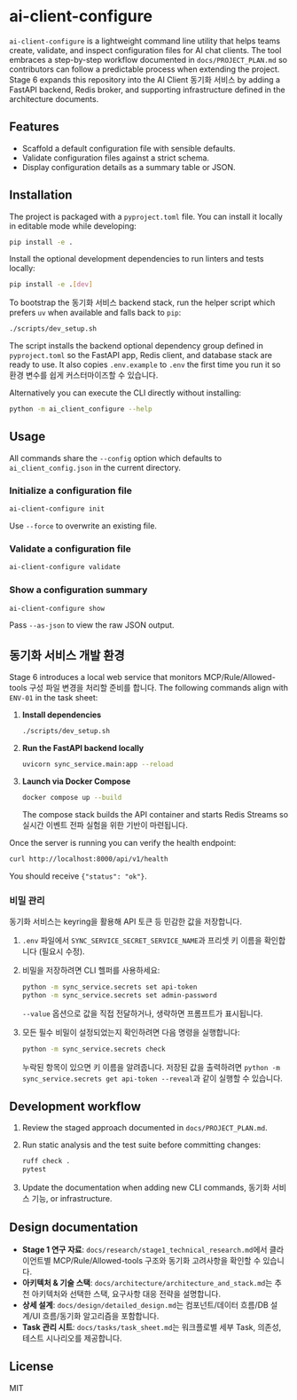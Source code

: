 # ai-client-configure

`ai-client-configure` is a lightweight command line utility that helps teams create,
validate, and inspect configuration files for AI chat clients. The tool embraces a
step-by-step workflow documented in `docs/PROJECT_PLAN.md` so contributors can follow
a predictable process when extending the project. Stage 6 expands this repository into
the AI Client 동기화 서비스 by adding a FastAPI backend, Redis broker, and supporting
infrastructure defined in the architecture documents.

## Features

- Scaffold a default configuration file with sensible defaults.
- Validate configuration files against a strict schema.
- Display configuration details as a summary table or JSON.

## Installation

The project is packaged with a `pyproject.toml` file. You can install it locally in
editable mode while developing:

```bash
pip install -e .
```

Install the optional development dependencies to run linters and tests locally:

```bash
pip install -e .[dev]
```

To bootstrap the 동기화 서비스 backend stack, run the helper script which prefers
`uv` when available and falls back to `pip`:

```bash
./scripts/dev_setup.sh
```

The script installs the backend optional dependency group defined in
`pyproject.toml` so the FastAPI app, Redis client, and database stack are ready to
use. It also copies `.env.example` to `.env` the first time you run it so 환경 변수를
쉽게 커스터마이즈할 수 있습니다.

Alternatively you can execute the CLI directly without installing:

```bash
python -m ai_client_configure --help
```

## Usage

All commands share the `--config` option which defaults to `ai_client_config.json` in
the current directory.

### Initialize a configuration file

```bash
ai-client-configure init
```

Use `--force` to overwrite an existing file.

### Validate a configuration file

```bash
ai-client-configure validate
```

### Show a configuration summary

```bash
ai-client-configure show
```

Pass `--as-json` to view the raw JSON output.

## 동기화 서비스 개발 환경

Stage 6 introduces a local web service that monitors MCP/Rule/Allowed-tools 구성 파일
변경을 처리할 준비를 합니다. The following commands align with `ENV-01` in the task
sheet:

1. **Install dependencies**

   ```bash
   ./scripts/dev_setup.sh
   ```

2. **Run the FastAPI backend locally**

   ```bash
   uvicorn sync_service.main:app --reload
   ```

3. **Launch via Docker Compose**

   ```bash
   docker compose up --build
   ```

   The compose stack builds the API container and starts Redis Streams so 실시간
   이벤트 전파 실험을 위한 기반이 마련됩니다.

Once the server is running you can verify the health endpoint:

```bash
curl http://localhost:8000/api/v1/health
```

You should receive `{"status": "ok"}`.

### 비밀 관리

동기화 서비스는 keyring을 활용해 API 토큰 등 민감한 값을 저장합니다.

1. `.env` 파일에서 `SYNC_SERVICE_SECRET_SERVICE_NAME`과 프리셋 키 이름을
   확인합니다 (필요시 수정).
2. 비밀을 저장하려면 CLI 헬퍼를 사용하세요:

   ```bash
   python -m sync_service.secrets set api-token
   python -m sync_service.secrets set admin-password
   ```

   `--value` 옵션으로 값을 직접 전달하거나, 생략하면 프롬프트가 표시됩니다.
3. 모든 필수 비밀이 설정되었는지 확인하려면 다음 명령을 실행합니다:

   ```bash
   python -m sync_service.secrets check
   ```

   누락된 항목이 있으면 키 이름을 알려줍니다. 저장된 값을 출력하려면
   `python -m sync_service.secrets get api-token --reveal`과 같이 실행할 수
   있습니다.

## Development workflow

1. Review the staged approach documented in `docs/PROJECT_PLAN.md`.
2. Run static analysis and the test suite before committing changes:

   ```bash
   ruff check .
   pytest
   ```

3. Update the documentation when adding new CLI commands, 동기화 서비스 기능, or
   infrastructure.

## Design documentation

- **Stage 1 연구 자료**: `docs/research/stage1_technical_research.md`에서 클라이언트별 MCP/Rule/Allowed-tools 구조와 동기화 고려사항을 확인할 수 있습니다.
- **아키텍처 & 기술 스택**: `docs/architecture/architecture_and_stack.md`는 추천 아키텍처와 선택한 스택, 요구사항 대응 전략을 설명합니다.
- **상세 설계**: `docs/design/detailed_design.md`는 컴포넌트/데이터 흐름/DB 설계/UI 흐름/동기화 알고리즘을 포함합니다.
- **Task 관리 시트**: `docs/tasks/task_sheet.md`는 워크플로별 세부 Task, 의존성, 테스트 시나리오를 제공합니다.

## License

MIT
